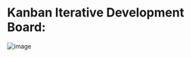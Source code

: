 # Kanban Iterative Development Board:

![image](https://github.com/user-attachments/assets/94f6bf45-3938-4ee2-a12e-7ff5c3976b63)

